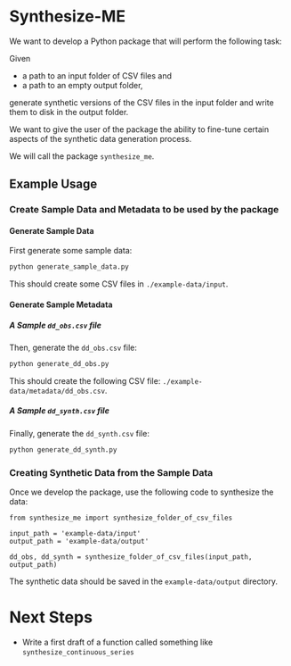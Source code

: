 # Synthesize-ME

We want to develop a Python package that will perform the following task:

Given

- a path to an input folder of CSV files and
- a path to an empty output folder,

generate synthetic versions of the CSV files in the input folder and write them to disk in the output folder.

We want to give the user of the package the ability to fine-tune certain aspects of the synthetic data generation process.

We will call the package `synthesize_me`.

## Example Usage

### Create Sample Data and Metadata to be used by the package

#### Generate Sample Data

First generate some sample data:

```bash
python generate_sample_data.py
```

This should create some CSV files in `./example-data/input`.

#### Generate Sample Metadata

##### A Sample `dd_obs.csv` file

Then, generate the `dd_obs.csv` file:

```bash
python generate_dd_obs.py
```

This should create the following CSV file: `./example-data/metadata/dd_obs.csv`.

##### A Sample `dd_synth.csv` file

Finally, generate the `dd_synth.csv` file:

```bash
python generate_dd_synth.py
```

### Creating Synthetic Data from the Sample Data

Once we develop the package, use the following code to synthesize the data:

```
from synthesize_me import synthesize_folder_of_csv_files

input_path = 'example-data/input'
output_path = 'example-data/output'

dd_obs, dd_synth = synthesize_folder_of_csv_files(input_path, output_path)
```

The synthetic data should be saved in the `example-data/output` directory.

# Next Steps

- Write a first draft of a function called something like `synthesize_continuous_series`
